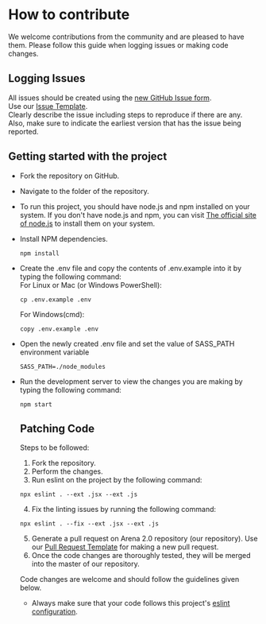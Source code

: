 # How to contribute

We welcome contributions from the community and are pleased to have them. 
Please follow this guide when logging issues or making code changes.

## Logging Issues

All issues should be created using the [new GitHub Issue form](https://github.com/siesgstarena/Arena-2.0/issues/new?assignees=&labels=&template=issue_template.md&title=).  
Use our [Issue Template](https://github.com/siesgstarena/Arena-2.0/blob/master/.github/ISSUE_TEMPLATE/issue_template.md).  
Clearly describe the issue including steps to reproduce if there are any.
Also, make sure to indicate the earliest version that has the issue being reported.

## Getting started with the project

* Fork the repository on GitHub.
* Navigate to the folder of the repository.
* To run this project, you should have node.js and npm installed on your system.
If you don't have node.js and npm, you can visit [The official site of node.js](https://nodejs.org/en/)
to install them on your system.
* Install NPM dependencies.  
  ```
  npm install
  ```
* Create the .env file and copy the contents of .env.example into it by typing the following command:  
  For Linux or Mac (or Windows PowerShell):
  ``` 
  cp .env.example .env
  ```
  For Windows(cmd):
  ``` 
  copy .env.example .env
  ```
* Open the newly created .env file and set the value of SASS_PATH environment variable
  ``` 
  SASS_PATH=./node_modules
  ```
* Run the development server to view the changes you are making by typing the following
command:
  ```
  npm start
  ```
  
  ## Patching Code
  
   Steps to be followed:
   1. Fork the repository.
   2. Perform the changes.
   3. Run eslint on the project by the following command:
   ```
   npx eslint . --ext .jsx --ext .js
   ```
   4. Fix the linting issues by running the following command:
   ```
   npx eslint . --fix --ext .jsx --ext .js
   ```
   5. Generate a pull request on Arena 2.0 repository (our repository). Use our [Pull Request Template](https://github.com/siesgstarena/Arena-2.0/blob/master/.github/PULL_REQUEST_TEMPLATE.md) for making a new pull request.
   6. Once the code changes are thoroughly tested, they will be merged into the master of our repository.
  
  Code changes are welcome and should follow the guidelines given below.
  
  * Always make sure that your code follows this project's [eslint configuration](https://github.com/siesgstarena/Arena-2.0/blob/master/.eslintrc.js).
  
